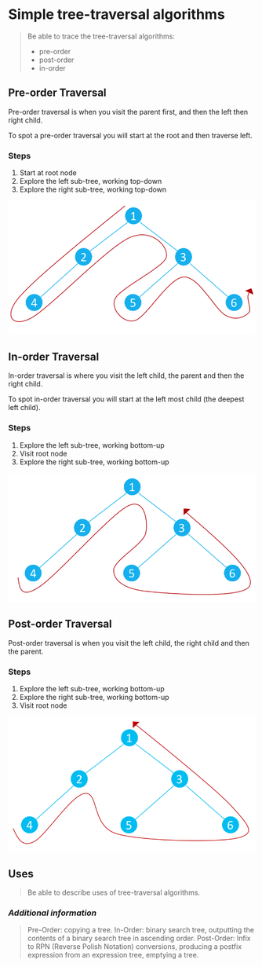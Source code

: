 # Simple tree-traversal algorithms

> Be able to trace the tree-traversal algorithms:
> * pre-order
> * post-order
> * in-order

## Pre-order Traversal

Pre-order traversal is when you visit the parent first, and then the left then right child.

To spot a pre-order traversal you will start at the root and then traverse left.

### Steps
1. Start at root node
2. Explore the left sub-tree, working top-down
3. Explore the right sub-tree, working top-down

![](resources/pre-order.png)

## In-order Traversal

In-order traversal is where you visit the left child, the parent and then the right child.

To spot in-order traversal you will start at the left most child (the deepest left child).

### Steps
1. Explore the left sub-tree, working bottom-up 
2. Visit root node
3. Explore the right sub-tree, working bottom-up

![](resources/in-order.png)

## Post-order Traversal

Post-order traversal is when you visit the left child, the right child and then the parent.

### Steps
1. Explore the left sub-tree, working bottom-up 
2. Explore the right sub-tree, working bottom-up
3. Visit root node

![](resources/post-order.png)

## Uses

> Be able to describe uses of tree-traversal
> algorithms.

### *Additional information* 

> Pre-Order: copying a tree.
> In-Order: binary search tree, outputting the
> contents of a binary search tree in ascending
> order.
> Post-Order: Infix to RPN (Reverse Polish
> Notation) conversions, producing a postfix
> expression from an expression tree, emptying a
> tree.
